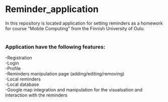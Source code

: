 # Reminder_application
In this repository is located application for setting reminders as a homework for course "Mobile Computing" from the Finnish University of Oulu.
</br></br>
### Application have the following features:</br>
-Registration</br>
-Login</br>
-Profile</br>
-Reminders manipulation page (adding/editing/removing)</br>
-Local reminders</br>
-Local database</br>
-Google map integration and manipulation for the visualsation and interaction with the reminders</br>
